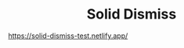<h1 align="center">Solid Dismiss</h1>

<!-- https://img.shields.io/badge/size%20(gzip)-~6kb-brightgreen?style=for-the-badge -->

https://solid-dismiss-test.netlify.app/
